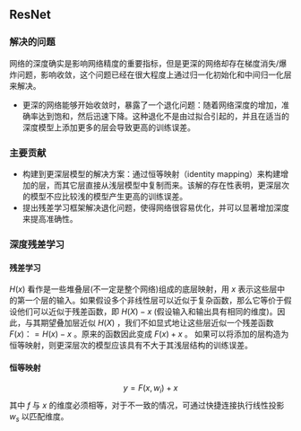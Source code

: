 ## ResNet

### 解决的问题
网络的深度确实是影响网络精度的重要指标，但是更深的网络却存在梯度消失/爆炸问题，影响收敛，这个问题已经在很大程度上通过归一化初始化和中间归一化层来解决。
* 更深的网络能够开始收敛时，暴露了一个退化问题：随着网络深度的增加，准确率达到饱和，然后迅速下降。这种退化不是由过拟合引起的，并且在适当的深度模型上添加更多的层会导致更高的训练误差。

### 主要贡献
* 构建到更深层模型的解决方案：通过恒等映射（identity mapping）来构建增加的层，而其它层直接从浅层模型中复制而来。该解的存在性表明，更深层次的模型不应比较浅的模型产生更高的训练误差。
* 提出残差学习框架解决退化问题，使得网络很容易优化，并可以显著增加深度来提高准确性。

### 深度残差学习

#### 残差学习
 $H(x)$ 看作是一些堆叠层(不一定是整个网络)组成的底层映射，用 $x$ 表示这些层中的第一个层的输入。如果假设多个非线性层可以近似于复杂函数，那么它等价于假设他们可以近似于残差函数，即 $H(X)−x$ (假设输入和输出具有相同的维度)。因此，与其期望叠加层近似 $H(X)$ ，我们不如显式地让这些层近似一个残差函数 $F(x)：=H(x)−x$ 。原来的函数因此变成 $F(x)+x$ 。
如果可以将添加的层构造为恒等映射，则更深层次的模型应该具有不大于其浅层结构的训练误差。

#### 恒等映射
$$ y = F(x, {w_i}) + x$$
其中 $f$ 与 $x$ 的维度必须相等，对于不一致的情况，可通过快捷连接执行线性投影 $w_s$ 以匹配维度。

